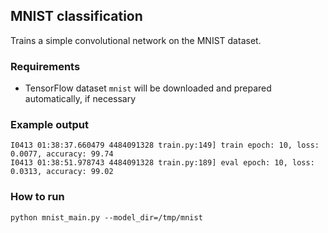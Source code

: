 ## MNIST classification

Trains a simple convolutional network on the MNIST dataset.

### Requirements
* TensorFlow dataset `mnist` will be downloaded and prepared automatically, if necessary

### Example output

```
I0413 01:38:37.660479 4484091328 train.py:149] train epoch: 10, loss: 0.0077, accuracy: 99.74
I0413 01:38:51.978743 4484091328 train.py:189] eval epoch: 10, loss: 0.0313, accuracy: 99.02
```

### How to run

`python mnist_main.py --model_dir=/tmp/mnist`
